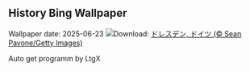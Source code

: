 ## History Bing Wallpaper
Wallpaper date: 2025-06-23
![](https://www.bing.com/th?id=OHR.DresdenElbe_JA-JP9615629760_UHD.jpg&w=1000)Download: [ドレスデン, ドイツ (© Sean Pavone/Getty Images)](https://www.bing.com/th?id=OHR.DresdenElbe_JA-JP9615629760_UHD.jpg)

Auto get programm by LtgX
